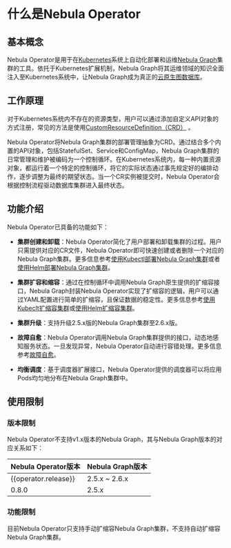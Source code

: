 # 什么是Nebula Operator

## 基本概念

Nebula Operator是用于在[Kubernetes](https://kubernetes.io)系统上自动化部署和运维[Nebula Graph](https://github.com/vesoft-inc/nebula)集群的工具。依托于Kubernetes扩展机制，Nebula Graph将其运维领域的知识全面注入至Kubernetes系统中，让Nebula Graph成为真正的[云原生图数据库](https://www.nebula-cloud.io/)。

## 工作原理

对于Kubernetes系统内不存在的资源类型，用户可以通过添加自定义API对象的方式注册，常见的方法是使用[CustomResourceDefinition（CRD）](https://kubernetes.io/docs/concepts/extend-kubernetes/api-extension/custom-resources/#customresourcedefinitions) 。

Nebula Operator将Nebula Graph集群的部署管理抽象为CRD。通过结合多个内置的API对象，包括StatefulSet、Service和ConfigMap，Nebula Graph集群的日常管理和维护被编码为一个控制循环。在Kubernetes系统内，每一种内置资源对象，都运行着一个特定的控制循环，将它的实际状态通过事先规定好的编排动作，逐步调整为最终的期望状态。当一个CR实例被提交时，Nebula Operator会根据控制流程驱动数据库集群进入最终状态。

## 功能介绍

Nebula Operator已具备的功能如下：

- **集群创建和卸载**：Nebula Operator简化了用户部署和卸载集群的过程。用户只需提供对应的CR文件，Nebula Operator即可快速创建或者删除一个对应的Nebula Graph集群。更多信息参考[使用Kubectl部署Nebula Graph集群](3.deploy-nebula-graph-cluster/3.1create-cluster-with-kubectl.md)或者[使用Helm部署Nebula Graph集群](3.deploy-nebula-graph-cluster/3.2create-cluster-with-helm.md)。
  
- **集群扩容和缩容**：通过在控制循环中调用Nebula Graph原生提供的扩缩容接口，Nebula Graph封装Nebula Operator实现了扩缩容的逻辑，用户可以通过YAML配置进行简单的扩缩容，且保证数据的稳定性。更多信息参考[使用Kubeclt扩缩容集群](3.deploy-nebula-graph-cluster/3.1create-cluster-with-kubectl.md#_3)或[使用Helm扩缩容集群](3.deploy-nebula-graph-cluster/3.2create-cluster-with-helm.md#_2)。
  
- **集群升级**：支持升级2.5.x版的Nebula Graph集群至2.6.x版。
  
- **故障自愈**：Nebula Operator调用Nebula Graph集群提供的接口，动态地感知服务状态。一旦发现异常，Nebula Operator自动进行容错处理。更多信息参考[故障自愈](5.operator-failover.md)。
  
- **均衡调度**：基于调度器扩展接口，Nebula Operator提供的调度器可以将应用Pods均匀地分布在Nebula Graph集群中。

## 使用限制

### 版本限制

Nebula Operator不支持v1.x版本的Nebula Graph，其与Nebula Graph版本的对应关系如下：

| Nebula Operator版本 | Nebula Graph版本 |
| ------------------- | ---------------- |
| {{operator.release}}| 2.5.x ~ 2.6.x |
|0.8.0|2.5.x|

### 功能限制

目前Nebula Operator只支持手动扩缩容Nebula Graph集群，不支持自动扩缩容Nebula Graph集群。
